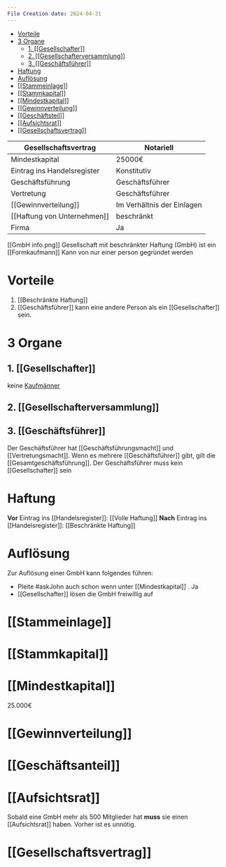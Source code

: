 ```yaml
---
File Creation date: 2024-04-21
---
```

- [Vorteile](#vorteile)
- [3 Organe](#3-organe)
	- [1. [[Gesellschafter]]](#1-gesellschafter)
	- [2. [[Gesellschafterversammlung]]](#2-gesellschafterversammlung)
	- [3. [[Geschäftsführer]]](#3-gesch%C3%A4ftsf%C3%BChrer)
- [Haftung](#haftung)
- [Auflösung](#aufl%C3%B6sung)
- [[[Stammeinlage]]](#stammeinlage)
- [[[Stammkapital]]](#stammkapital)
- [[[Mindestkapital]]](#mindestkapital)
- [[[Gewinnverteilung]]](#gewinnverteilung)
- [[[Geschäftsteil]]](#gesch%C3%A4ftsteil)
- [[[Aufsichtsrat]]](#aufsichtsrat)
- [[[Gesellschaftsvertrag]]](#gesellschaftsvertrag)

| Gesellschaftsvertrag        | Notariell                  |
| --------------------------- | -------------------------- |
| Mindestkapital              | 25000€                     |
| Eintrag ins Handelsregister | Konstitutiv                |
| Geschäftsführung            | Geschäftsführer            |
| Vertretung                  | Geschäftsführer            |
| [[Gewinnverteilung]]        | Im Verhältnis der Einlagen |
| [[Haftung von Unternehmen]] | beschränkt                 |
| Firma                       | Ja                         |
[[GmbH info.png]]
Gesellschaft mit beschränkter Haftung (GmbH) 
ist ein [[Formkaufmann]]
Kann von nur einer person gegründet werden
# Vorteile
1. [[Beschränkte Haftung]]
2. [[Geschäftsführer]] kann eine andere Person als ein [[Gesellschafter]] sein.
# 3 Organe
## 1. [[Gesellschafter]]
keine [Kaufmänner](Kaufman)
## 2. [[Gesellschafterversammlung]]

## 3. [[Geschäftsführer]]
Der Geschäftsführer hat [[Geschäftsführungsmacht]] und [[Vertretungsmacht]]. Wenn es mehrere [[Geschäftsführer]] gibt, gilt die [[Gesamtgeschäftsführung]]. Der Geschäftsführer muss kein [[Gesellschafter]] sein
# Haftung
**Vor** Eintrag ins [[Handelsregister]]: [[Volle Haftung]]
**Nach** Eintrag ins [[Handelsregister]]: [[Beschränkte Haftung]]

# Auflösung
Zur Auflösung einer GmbH kann folgendes führen:
- Pleite #askJohn auch schon wenn unter  [[Mindestkapital]] . Ja
- [[Gesellschafter]] lösen die GmbH freiwillig auf
# [[Stammeinlage]]
# [[Stammkapital]]
# [[Mindestkapital]] 
25.000€
# [[Gewinnverteilung]]
# [[Geschäftsanteil]]

# [[Aufsichtsrat]] 
Sobald eine GmbH mehr als 500 Mitglieder hat **muss** sie einen [[Aufsichtsrat]] haben. Vorher ist es unnötig.
# [[Gesellschaftsvertrag]]
